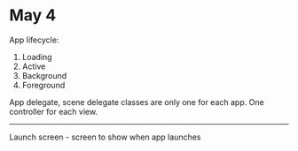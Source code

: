 # May 4

App lifecycle:
1. Loading
2. Active
3. Background
4. Foreground 

App delegate, scene delegate classes are only one for
each app. One controller for each view.

------------------

Launch screen - screen to show when app launches